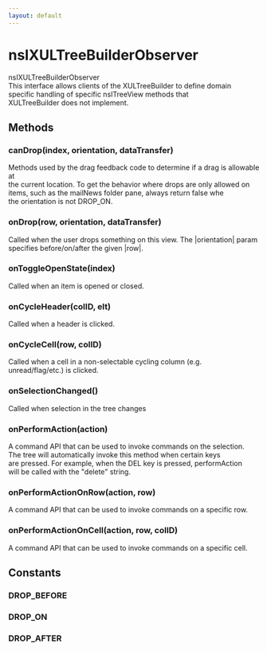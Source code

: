 ```yaml
---
layout: default
---
```


# nsIXULTreeBuilderObserver #
  
nsIXULTreeBuilderObserver  
 This interface allows clients of the XULTreeBuilder to define domain   
 specific handling of specific nsITreeView methods that   
 XULTreeBuilder does not implement.  
  

## Methods ##

### canDrop(index, orientation, dataTransfer) ###
  
Methods used by the drag feedback code to determine if a drag is allowable at  
the current location. To get the behavior where drops are only allowed on  
items, such as the mailNews folder pane, always return false whe  
the orientation is not DROP_ON.  
  

### onDrop(row, orientation, dataTransfer) ###
  
Called when the user drops something on this view. The |orientation| param  
specifies before/on/after the given |row|.  
  

### onToggleOpenState(index) ###
   
Called when an item is opened or closed.   
  

### onCycleHeader(colID, elt) ###
   
Called when a header is clicked.  
  

### onCycleCell(row, colID) ###
  
Called when a cell in a non-selectable cycling column (e.g.   
unread/flag/etc.) is clicked.  
  

### onSelectionChanged() ###
   
Called when selection in the tree changes  
  

### onPerformAction(action) ###
  
A command API that can be used to invoke commands on the selection.    
The tree will automatically invoke this method when certain keys   
are pressed.  For example, when the DEL key is pressed, performAction   
will be called with the "delete" string.   
  

### onPerformActionOnRow(action, row) ###
  
A command API that can be used to invoke commands on a specific row.  
  

### onPerformActionOnCell(action, row, colID) ###
  
A command API that can be used to invoke commands on a specific cell.  
  

## Constants ##

### DROP_BEFORE ###

### DROP_ON ###

### DROP_AFTER ###
